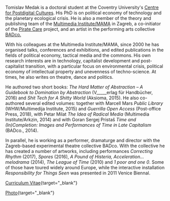 <!--
.. title: Biography
.. slug: bio
.. author: Tomislav Medak
.. date: 2018-02-05 19:52:05 UTC
.. description: Short bio, curriculum vitae (CV) and photo of Tomislav Medak.
-->

Tomislav Medak is a doctoral student at the Coventry University's [Centre for Postdigital Cultures](http://www.coventry.ac.uk/research/areas-of-research/postdigital-cultures/). His PhD is on political economy of technology and the planetary ecological crisis. He is also a member of the theory and publishing team of the [Multimedia Institute/MAMA](http://www.mi2.hr/en/) in Zagreb, a co-initiator of the [Pirate Care](https://pirate.care) project, and an artist in the performing arts collective [BADco.](http://badco.hr/)

With his colleagues at the Multimedia Institute/MAMA, since 2000 he has organised talks, conferences and exhibitions, and edited publications in the fields of political economy, tactical media and the commons. His own research interests are in technology, capitalist development and post-capitalist transition, with a particular focus on environmental crisis, political economy of intellectual property and unevenness of techno-science. At times, he also writes on theatre, dance and politics.

He authored two short books: *The Hard Matter of Abstraction* – *A Guidebook to Domination by Abstraction* (V_____erlag für Handbücher, 2016) and *Shit Tech for A Shitty World* (Aksioma, 2015). He also co-authored several edited volumes: together with Marcell Mars *Public Library* (WHW/Multimedija Institute, 2015) and *Guerrilla Open Access* (Post-office Press, 2018), with Petar Milat *The Idea of Radical Media* (Multimedia Institute/Arkzin, 2014) and with Goran Sergej Pristaš *Time and (In)Completion: Images and Performances of Time in Late Capitalism* (BADco., 2014).

In parallel, he is working as a performer, dramaturge and
director with the Zagreb-based experimental theatre collective BADco. With the collective he has created a number of artworks, including performances *Correcting Rhythm* (2017), *Spores* (2016), *A Pound of Histeria, Acceleration... melodrama* (2014), *The League of Time* (2010) and *1 poor and one 0*. Some of those have toured widely around Europe, while the interactive installation *Responsibility for Things Seen* was presented in 2011 Venice Biennal.

[Curriculum Vitae](/CV_TMedak.pdf){target="_blank"}

[Photo](/images/TMedak_large.jpg){target="_blank"}
